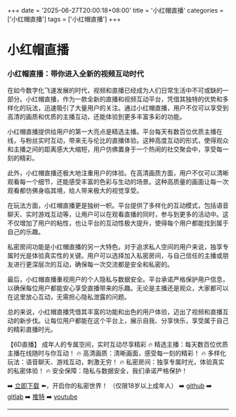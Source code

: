 +++
date = '2025-06-27T20:00:18+08:00'
title = '小红帽直播'
categories = ['小红帽直播']
tags = ['小红帽直播']
+++

# 小红帽直播

### 小红帽直播：带你进入全新的视频互动时代

在如今数字化飞速发展的时代，视频和直播已经成为人们日常生活中不可或缺的一部分。小红帽直播，作为一款全新的直播和视频互动平台，凭借其独特的优势和多样化的玩法，迅速吸引了大量用户的关注。通过小红帽直播，用户不仅可以享受到高清的画质和优质的主播互动，还能体验到更多丰富多彩的功能。

小红帽直播提供给用户的第一大亮点是精选主播。平台每天有数百位优质主播在线，与粉丝实时互动，带来无与伦比的直播体验。这种高度互动的形式，使得观众和主播之间的距离感大大缩短，用户仿佛置身于一个热闹的社交聚会中，享受每一刻的精彩。

此外，小红帽直播还极大地注重用户的体验。在高清画质方面，用户不仅可以清晰观看每一个细节，还能感受丰富的色彩与生动的场景。这种高质量的画面让每一次观看都仿佛身临其境，给人带来极大的视觉享受。

在玩法方面，小红帽直播更是独树一帜。平台提供了多样化的互动模式，包括语音聊天、实时游戏互动等，让用户可以在观看直播的同时，参与到更多的活动中。这不仅增加了用户的粘性，也让平台的互动性极大提升，使得每个用户都能找到属于自己的乐趣。

私密房间功能是小红帽直播的另一大特色。对于追求私人空间的用户来说，独享专属时光是体验真实性的关键。用户可以选择加入私密房间，与自己信任的主播或朋友进行更深层次的互动，确保每一次交流都是安全和私密的。

最后，小红帽直播重视用户的个人隐私与数据安全。平台承诺严格保护用户信息，以确保每位用户都能安心享受直播带来的乐趣。无论是主播还是观众，大家都可以在这里放心互动，无需担心隐私泄露的问题。

总的来说，小红帽直播凭借其丰富的功能和出色的用户体验，迈出了视频和直播互动的新步伐。让每位用户都能在这个平台上，展示自我、分享快乐，享受属于自己的精彩直播时光。

【6D直播】
成年人的专属空间，实时互动尽享精彩
🔥 精选主播：每天数百位优质主播在线随时与你互动！
🔥 高清画质：清晰画面，感受每一刻的精彩！
🔥 多样化玩法：语音聊天、游戏互动，刺激无穷！
🔥 私密房间：独享专属时光，体验真实的私密体验！
🔥 安全保障：隐私与数据安全，我们承诺严格保护！

➡️ [立即下载](https://down123.s3.ap-east-1.amazonaws.com/down/down.html?channelCode=blog) ⬅️，开启你的私密世界！
（仅限18岁以上成年人）
➡️ [github](https://aldult-live.github.io/)
➡️ [gitlab](https://seo-09598d.gitlab.io/)
➡️ [推特](https://x.com/wegame33)
➡️ [youtube](https://www.youtube.com/@6Dlive)

---
